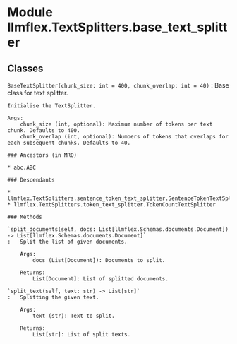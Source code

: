 Module llmflex.TextSplitters.base_text_splitter
===============================================

Classes
-------

`BaseTextSplitter(chunk_size: int = 400, chunk_overlap: int = 40)`
:   Base class for text splitter.
        
    
    Initialise the TextSplitter.
    
    Args:
        chunk_size (int, optional): Maximum number of tokens per text chunk. Defaults to 400.
        chunk_overlap (int, optional): Numbers of tokens that overlaps for each subsequent chunks. Defaults to 40.

    ### Ancestors (in MRO)

    * abc.ABC

    ### Descendants

    * llmflex.TextSplitters.sentence_token_text_splitter.SentenceTokenTextSplitter
    * llmflex.TextSplitters.token_text_splitter.TokenCountTextSplitter

    ### Methods

    `split_documents(self, docs: List[llmflex.Schemas.documents.Document]) ‑> List[llmflex.Schemas.documents.Document]`
    :   Split the list of given documents.
        
        Args:
            docs (List[Document]): Documents to split.
        
        Returns:
            List[Document]: List of splitted documents.

    `split_text(self, text: str) ‑> List[str]`
    :   Splitting the given text.
        
        Args:
            text (str): Text to split.
        
        Returns:
            List[str]: List of split texts.